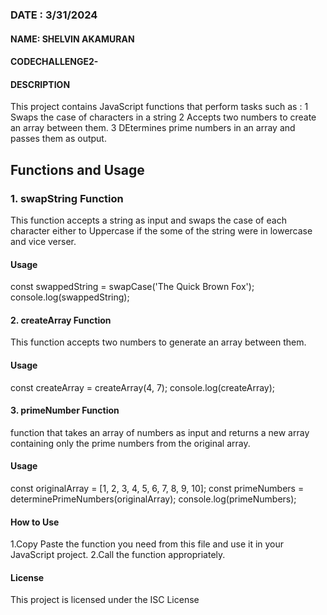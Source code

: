 ### DATE : 3/31/2024

#### NAME: SHELVIN AKAMURAN

#### CODECHALLENGE2-

#### DESCRIPTION 
This project contains JavaScript functions that perform tasks such as :
1 Swaps the case of characters in a string 
2 Accepts two numbers to create an array between them.
3 DEtermines prime numbers in an array and passes them as output.

## Functions and Usage

### 1. swapString Function
This function accepts a string as input and swaps the case of each character either to Uppercase if the some of the string were in lowercase and vice verser.

#### Usage
const swappedString = swapCase('The Quick Brown Fox');
console.log(swappedString);

#### 2. createArray Function
 This function accepts two numbers to generate an array between them.
 
 #### Usage
 
const createArray = createArray(4, 7);
console.log(createArray); 

#### 3. primeNumber Function
function that takes an array of numbers as input and returns a new array containing only the prime numbers from the original array.

#### Usage

const originalArray = [1, 2, 3, 4, 5, 6, 7, 8, 9, 10];
const primeNumbers = determinePrimeNumbers(originalArray);
console.log(primeNumbers); 

#### How to Use
1.Copy Paste the function you need from this file and use it in your JavaScript project.
2.Call the function appropriately.

 #### License
This project is licensed under the ISC License














